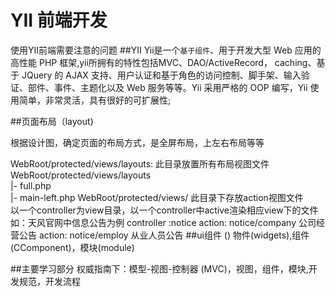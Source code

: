 YII 前端开发
============

使用YII前端需要注意的问题
##YII
Yii是一个`基于组件`、用于开发大型 Web 应用的 高性能 PHP 框架,yii所拥有的特性包括MVC、DAO/ActiveRecord，							caching、基于 JQuery 的 AJAX 支持、用户认证和基于角色的访问控制、脚手架、输入验证、部件、事件、主题化以及 Web 服务等等。Yii 采用严格的 OOP 编写，Yii 使用简单，非常灵活，具有很好的可扩展性;


##页面布局（layout)

根据设计图，确定页面的布局方式，是全屏布局，上左右布局等等

WebRoot/protected/views/layouts: 此目录放置所有布局视图文件					
	WebRoot/protected/views/layouts								
		|- full.php  												
		|- main-left.php 
WebRoot/protected/views/        此目录下存放action视图文件																	
以一个controller为view目录，以一个controller中active渲染相应view下的文件													如：天风官网中信息公告为例																										controller :notice
	action: notice/company 	公司经营公告
	action:	notice/employ   从业人员公告
##ui组件 ()
物件(widgets),组件(CComponent)，模块(module)

##主要学习部分
权威指南下：模型-视图-控制器 (MVC)，视图，组件，模块,开发规范，开发流程